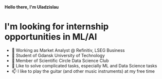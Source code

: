 <b>Hello there, I'm Uladzislau</b>
<h1>I'm looking for internship opportunities in ML/AI</h1>

- 👋 Working as Market Analyst @ Refinitiv, LSEG Business
- 👀 Student of Gdansk University of Technology
- 🌱 Member of Scientific Circle Data Science Club
- 💞️ Like to solve complicated tasks, especially ML and Data Science tasks
- 📫 I like to play the guitar (and other music instruments) at my free time

<!---
uhryvacheuski/uhryvacheuski is a ✨ special ✨ repository because its `README.md` (this file) appears on your GitHub profile.
You can click the Preview link to take a look at your changes.
--->
